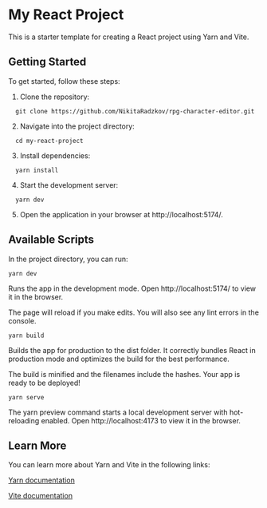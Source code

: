 # My React Project
This is a starter template for creating a React project using Yarn and Vite.

## Getting Started
To get started, follow these steps:

1. Clone the repository:
```shell
  git clone https://github.com/NikitaRadzkov/rpg-character-editor.git
```

2. Navigate into the project directory:
```shell
  cd my-react-project
```

3. Install dependencies:
```shell
  yarn install
```

4. Start the development server:
```shell
  yarn dev
```

5. Open the application in your browser at http://localhost:5174/.

## Available Scripts

In the project directory, you can run:

`yarn dev`

Runs the app in the development mode.
Open http://localhost:5174/ to view it in the browser.

The page will reload if you make edits.
You will also see any lint errors in the console.

`yarn build`

Builds the app for production to the dist folder.
It correctly bundles React in production mode and optimizes the build for the best performance.

The build is minified and the filenames include the hashes.
Your app is ready to be deployed!

`yarn serve`

The yarn preview command starts a local development server with hot-reloading enabled.
Open http://localhost:4173 to view it in the browser.

## Learn More
You can learn more about Yarn and Vite in the following links:

[Yarn documentation](https://yarnpkg.com/)

[Vite documentation](https://vitejs.dev/)
